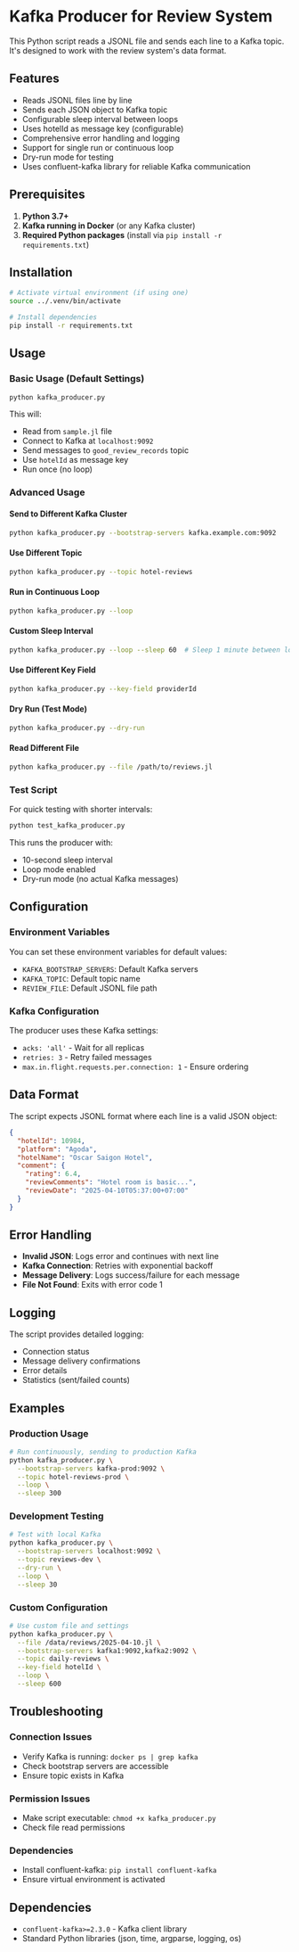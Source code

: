 # Kafka Producer for Review System

This Python script reads a JSONL file and sends each line to a Kafka topic. It's designed to work with the review system's data format.

## Features

- Reads JSONL files line by line
- Sends each JSON object to Kafka topic
- Configurable sleep interval between loops
- Uses hotelId as message key (configurable)
- Comprehensive error handling and logging
- Support for single run or continuous loop
- Dry-run mode for testing
- Uses confluent-kafka library for reliable Kafka communication

## Prerequisites

1. **Python 3.7+**
2. **Kafka running in Docker** (or any Kafka cluster)
3. **Required Python packages** (install via `pip install -r requirements.txt`)

## Installation

```bash
# Activate virtual environment (if using one)
source ../.venv/bin/activate

# Install dependencies
pip install -r requirements.txt
```

## Usage

### Basic Usage (Default Settings)

```bash
python kafka_producer.py
```

This will:
- Read from `sample.jl` file
- Connect to Kafka at `localhost:9092`
- Send messages to `good_review_records` topic
- Use `hotelId` as message key
- Run once (no loop)

### Advanced Usage

#### Send to Different Kafka Cluster
```bash
python kafka_producer.py --bootstrap-servers kafka.example.com:9092
```

#### Use Different Topic
```bash
python kafka_producer.py --topic hotel-reviews
```

#### Run in Continuous Loop
```bash
python kafka_producer.py --loop
```

#### Custom Sleep Interval
```bash
python kafka_producer.py --loop --sleep 60  # Sleep 1 minute between loops
```

#### Use Different Key Field
```bash
python kafka_producer.py --key-field providerId
```

#### Dry Run (Test Mode)
```bash
python kafka_producer.py --dry-run
```

#### Read Different File
```bash
python kafka_producer.py --file /path/to/reviews.jl
```

### Test Script

For quick testing with shorter intervals:

```bash
python test_kafka_producer.py
```

This runs the producer with:
- 10-second sleep interval
- Loop mode enabled
- Dry-run mode (no actual Kafka messages)

## Configuration

### Environment Variables

You can set these environment variables for default values:

- `KAFKA_BOOTSTRAP_SERVERS`: Default Kafka servers
- `KAFKA_TOPIC`: Default topic name
- `REVIEW_FILE`: Default JSONL file path

### Kafka Configuration

The producer uses these Kafka settings:
- `acks: 'all'` - Wait for all replicas
- `retries: 3` - Retry failed messages
- `max.in.flight.requests.per.connection: 1` - Ensure ordering

## Data Format

The script expects JSONL format where each line is a valid JSON object:

```json
{
  "hotelId": 10984,
  "platform": "Agoda",
  "hotelName": "Oscar Saigon Hotel",
  "comment": {
    "rating": 6.4,
    "reviewComments": "Hotel room is basic...",
    "reviewDate": "2025-04-10T05:37:00+07:00"
  }
}
```

## Error Handling

- **Invalid JSON**: Logs error and continues with next line
- **Kafka Connection**: Retries with exponential backoff
- **Message Delivery**: Logs success/failure for each message
- **File Not Found**: Exits with error code 1

## Logging

The script provides detailed logging:
- Connection status
- Message delivery confirmations
- Error details
- Statistics (sent/failed counts)

## Examples

### Production Usage
```bash
# Run continuously, sending to production Kafka
python kafka_producer.py \
  --bootstrap-servers kafka-prod:9092 \
  --topic hotel-reviews-prod \
  --loop \
  --sleep 300
```

### Development Testing
```bash
# Test with local Kafka
python kafka_producer.py \
  --bootstrap-servers localhost:9092 \
  --topic reviews-dev \
  --dry-run \
  --loop \
  --sleep 30
```

### Custom Configuration
```bash
# Use custom file and settings
python kafka_producer.py \
  --file /data/reviews/2025-04-10.jl \
  --bootstrap-servers kafka1:9092,kafka2:9092 \
  --topic daily-reviews \
  --key-field hotelId \
  --loop \
  --sleep 600
```

## Troubleshooting

### Connection Issues
- Verify Kafka is running: `docker ps | grep kafka`
- Check bootstrap servers are accessible
- Ensure topic exists in Kafka

### Permission Issues
- Make script executable: `chmod +x kafka_producer.py`
- Check file read permissions

### Dependencies
- Install confluent-kafka: `pip install confluent-kafka`
- Ensure virtual environment is activated

## Dependencies

- `confluent-kafka>=2.3.0` - Kafka client library
- Standard Python libraries (json, time, argparse, logging, os) 
